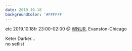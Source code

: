 ```yaml
---
date: 2019.10.18
backgroundColor: '#FFFFFF'
---
```


etc 2019.10.18fr 23:00-02:00 @ [WNUR](http://www.wnur.org/), Evanston-Chicago  

Keter Darker...  
no setlist